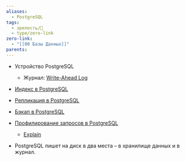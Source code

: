 ```yaml
---
aliases:
  - PostgreSQL
tags:
  - зрелость/🌱
  - type/zero-link
zero-link:
  - "[[00 Базы Данных]]"
parents:
---
```

- Устройство PostgreSQL
	- Журнал: [Write-Ahead Log](Write-Ahead%20Log.md)
- [Индекс в PostgreSQL](Индекс%20в%20PostgreSQL.md)
- [Репликация в PostgreSQL](Репликация%20в%20PostgreSQL.md)
- [Бэкап в PostgreSQL](Бэкап%20в%20PostgreSQL.md)
- [Профилирование запросов в PostgreSQL](Профилирование%20запросов%20в%20PostgreSQL.md)
	- [Explain](Explain.md)

- PostgreSQL пишет на диск в два места – в хранилище данных и в журнал.